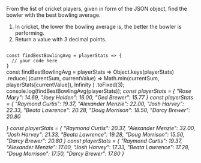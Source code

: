 From the list of cricket players, given in form of the JSON object, find the bowler with the best bowling average.

1. In cricket, the lower the bowling average is, the better the bowler is performing.
2. Return a value with 3 decimal points.

<codeblock language="javascript" type="exercise" testMode="multipleInput">
<code>
const findBestBowlingAvg = playerStats => {
  // your code here
}
</code>

<solution>
const findBestBowlingAvg = playerStats =>
  Object.keys(playerStats)
    .reduce(
      (currentSum, currentValue) =>
        Math.min(currentSum, playerStats[currentValue]),
      Infinity
    )
    .toFixed(3);
</solution>

<testcases>
<caller>
console.log(findBestBowlingAvg(playerStats));
</caller>
<testcase>
<i>
const playerStats = {
  "Rose Mary": 14.69,
  "Joey Holden": 16.00,
  "Ged Brewer": 15.77
}
</i>
</testcase>
<testcase>
<i>
const playerStats = {
  "Raymond Curtis": 19.37,
  "Alexander Menzie": 22.00,
  "Josh Harvey": 22.33,
  "Beata Lawrence": 20.28,
  "Doug Morrison": 18.50,
  "Darcy Brewer": 20.80

}
</i>
</testcase>
<testcase>
<i>
const playerStats = {
  "Raymond Curtis": 20.37,
  "Alexander Menzie": 32.00,
  "Josh Harvey": 21.33,
  "Beata Lawrence": 19.28,
  "Doug Morrison": 15.50,
  "Darcy Brewer": 20.80
}
</i>
</testcase>
<testcase>
<i>
const playerStats = {
  "Raymond Curtis": 19.37,
  "Alexander Menzie": 17.00,
  "Josh Harvey": 17.33,
  "Beata Lawrence": 17.28,
  "Doug Morrison": 17.50,
  "Darcy Brewer": 17.80
}
</i>
</testcase>
</testcases>
</codeblock>